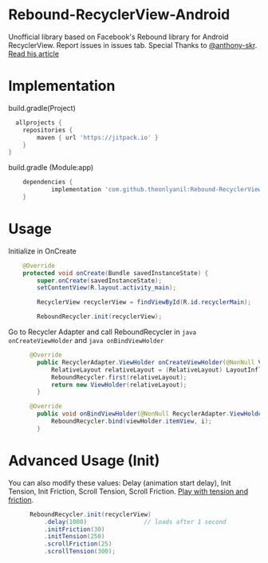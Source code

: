 Rebound-RecyclerView-Android
===

Unofficial library based on Facebook's Rebound library for Android RecyclerView. Report issues in issues tab. Special Thanks to [@anthony-skr](https://github.com/anthony-skr/RecyclerViewReboundEntrance). [Read his article](http://anthony-skr.com/article/recyclerview-items-animation-with-rebound-effect)

Implementation
===
build.gradle(Project)
```gradle
  allprojects {
    repositories {
        maven { url 'https://jitpack.io' }
    }
}
```

build.gradle (Module:app)
```gradle
	dependencies {
	        implementation 'com.github.theonlyanil:Rebound-RecyclerView-Android:0.1'
	}
```

Usage
===

Initialize in OnCreate

```java
    @Override
    protected void onCreate(Bundle savedInstanceState) {
        super.onCreate(savedInstanceState);
        setContentView(R.layout.activity_main);

        RecyclerView recyclerView = findViewById(R.id.recyclerMain);

        ReboundRecycler.init(recyclerView);
```

Go to Recycler Adapter and call ReboundRecycler in ```java onCreateViewHolder``` and ```java onBindViewHolder```

```java
      @Override
        public RecyclerAdapter.ViewHolder onCreateViewHolder(@NonNull ViewGroup viewGroup, int i) {
            RelativeLayout relativeLayout = (RelativeLayout) LayoutInflater.from(context).inflate(R.layout.single_main, viewGroup, false);
            ReboundRecycler.first(relativeLayout);
            return new ViewHolder(relativeLayout);
        }
```

```java
      @Override
        public void onBindViewHolder(@NonNull RecyclerAdapter.ViewHolder viewHolder, int i) {
            ReboundRecycler.bind(viewHolder.itemView, i);
        }
```        

Advanced Usage (Init)
===
You can also modify these values: Delay (animation start delay), Init Tension, Init Friction, Scroll Tension, Scroll Friction.
[Play with tension and friction](http://facebook.github.io/rebound/).

```java
      ReboundRecycler.init(recyclerView)
          .delay(1000)                // loads after 1 second
          .initFriction(30)
          .initTension(250)
          .scrollFriction(25)
          .scrollTension(300);
```
